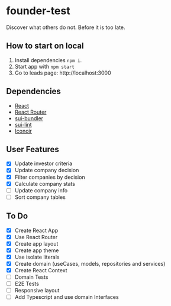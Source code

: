 # founder-test

Discover what others do not. Before it is too late.

## How to start on local

1. Install dependencies `npm i`.
2. Start app with `npm start`
3. Go to leads page: http://localhost:3000

## Dependencies

- [React](https://github.com/facebook/react/)
- [React Router](https://github.com/ReactTraining/react-router)
- [sui-bundler](https://github.com/SUI-Components/sui/tree/master/packages/sui-bundler)
- [sui-lint](https://github.com/SUI-Components/sui/tree/master/packages/sui-lint)
- [Iconoir](https://iconoir.com/)

## User Features

- [x] Update investor criteria
- [x] Update company decision
- [x] Filter companies by decision
- [x] Calculate company stats
- [ ] Update company info
- [ ] Sort company tables

## To Do

- [x] Create React App
- [x] Use React Router
- [x] Create app layout
- [x] Create app theme
- [x] Use isolate literals
- [x] Create domain (useCases, models, repositories and services)
- [x] Create React Context
- [ ] Domain Tests
- [ ] E2E Tests
- [ ] Responsive layout
- [ ] Add Typescript and use domain Interfaces
